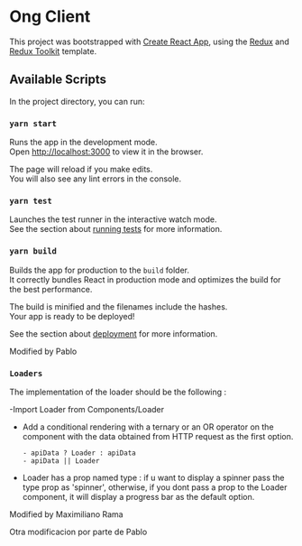 # Ong Client

This project was bootstrapped with [Create React App](https://github.com/facebook/create-react-app), using the [Redux](https://redux.js.org/) and [Redux Toolkit](https://redux-toolkit.js.org/) template.

## Available Scripts

In the project directory, you can run:

### `yarn start`

Runs the app in the development mode.<br />
Open [http://localhost:3000](http://localhost:3000) to view it in the browser.

The page will reload if you make edits.<br />
You will also see any lint errors in the console.

### `yarn test`

Launches the test runner in the interactive watch mode.<br />
See the section about [running tests](https://facebook.github.io/create-react-app/docs/running-tests) for more information.

### `yarn build`

Builds the app for production to the `build` folder.<br />
It correctly bundles React in production mode and optimizes the build for the best performance.

The build is minified and the filenames include the hashes.<br />
Your app is ready to be deployed!

See the section about [deployment](https://facebook.github.io/create-react-app/docs/deployment) for more information.

Modified by Pablo

### `Loaders`

The implementation of the loader should be the following :

-Import Loader from Components/Loader

- Add a conditional rendering with a ternary or an OR operator on the component with the data obtained from HTTP request as the first option.

      - apiData ? Loader : apiData
      - apiData || Loader

- Loader has a prop named type : if u want to display a spinner pass the type prop as 'spinner', otherwise, if you dont pass a prop to the Loader component, it will display a progress bar as the default option.

Modified by Maximiliano Rama

Otra modificacion por parte de Pablo
